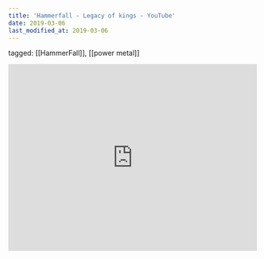 ```yaml
---
title: 'Hammerfall - Legacy of kings - YouTube'
date: 2019-03-06
last_modified_at: 2019-03-06
---
```

tagged: [[HammerFall]], [[power metal]]
<iframe allow="accelerometer; autoplay; clipboard-write; encrypted-media; gyroscope; picture-in-picture" allowfullscreen="" frameborder="0" height="375" id="youtube_iframe" src="https://www.youtube.com/embed/gjkzbVnMIns?feature=oembed&amp;enablejsapi=1&amp;origin=https://safe.txmblr.com&amp;wmode=opaque" width="500"></iframe>